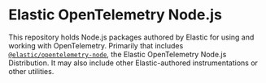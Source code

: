 # Elastic OpenTelemetry Node.js

This repository holds Node.js packages authored by Elastic for using
and working with OpenTelemetry. Primarily that includes
[`@elastic/opentelemetry-node`](./packages/opentelemetry-node), the
Elastic OpenTelemetry Node.js Distribution. It may also
include other Elastic-authored instrumentations or other utilities.

